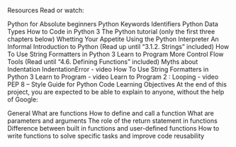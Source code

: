 Resources
Read or watch:

Python for Absolute beginners
Python Keywords Identifiers
Python Data Types
How to Code in Python 3
The Python tutorial (only the first three chapters below)
Whetting Your Appetite
Using the Python Interpreter
An Informal Introduction to Python (Read up until “3.1.2. Strings” included)
How To Use String Formatters in Python 3
Learn to Program
More Control Flow Tools (Read until “4.6. Defining Functions” included)
Myths about Indentation
IndentationError - video
How To Use String Formatters in Python 3
Learn to Program - video
Learn to Program 2 : Looping - video
PEP 8 – Style Guide for Python Code
Learning Objectives
At the end of this project, you are expected to be able to explain to anyone, without the help of Google:

General
What are functions
How to define and call a function
What are parameters and arguments
The role of the return statement in functions
Difference between built in functions and user-defined functions
How to write functions to solve specific tasks and improve code reusability